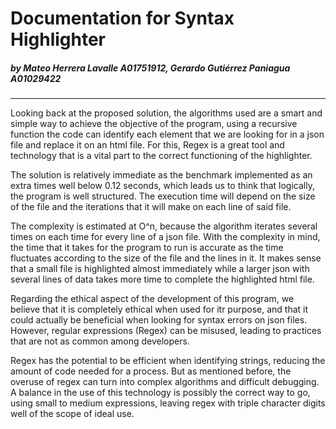 # Documentation for Syntax Highlighter

##### by Mateo Herrera Lavalle A01751912, Gerardo Gutiérrez Paniagua A01029422
---

Looking back at the proposed solution, the algorithms used are a smart and simple way to achieve the objective of the program, using a recursive function the code can identify each element that we are looking for in a json file and replace it on an html file. For this, Regex is a great tool and technology that is a vital part to the correct functioning of the highlighter. 

The solution is relatively immediate as the benchmark implemented as an extra times well below 0.12 seconds, which leads us to think that logically, the program is well structured. The execution time will depend on the size of the file and the iterations that it will make on each line of said file.

The complexity is estimated at O^n, because the algorithm iterates several times on each time for every line of a json file. With the complexity in mind, the time that it takes for the program to run is accurate as the time fluctuates according to the size of the file and the lines in it. It makes sense that a small file is highlighted almost immediately while a larger json with several lines of data takes more time to complete the highlighted html file. 

Regarding the ethical aspect of the development of this program, we 
believe that it is completely ethical when used for itr purpose, and that it could actually be beneficial when looking for syntax errors on json files. However, regular expressions (Regex) can be misused, leading to practices that are not as common among developers. 

Regex has the potential to be efficient when identifying strings, reducing the amount of code needed for a process. But as mentioned before, the overuse of regex can turn into complex algorithms and difficult debugging. A balance in the use of this technology is possibly the correct way to go, using small to medium expressions, leaving regex with triple character digits well of the scope of ideal use. 

